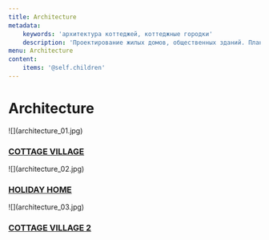 ```yaml
---
title: Architecture
metadata:
    keywords: 'архитектура коттеджей, коттеджные городки'
    description: 'Проектирование жилых домов, общественных зданий. Планировка жилого дома. Профессиональный подход к проектированию. Заказать архитектурный проект по тел. 096 77 45 002'
menu: Architecture
content:
    items: '@self.children'
---
```


<h1>Architecture</h1>
<div class="clearfix"></div>

<div class="row">
    <div class="l-33" markdown="1">![](architecture_01.jpg)
        <div class="mask"><h3><a href="architecture/cottage-village"><span>COTTAGE VILLAGE</span></a></h3></div>
    </div>
    <div class="l-33" markdown="1">![](architecture_02.jpg)
        <div class="mask"><h3><a href="architecture/holiday-home"><span>HOLIDAY HOME</span></a></h3></div>
    </div>
    <div class="l-33" markdown="1">![](architecture_03.jpg)
        <div class="mask"><h3><a href="architecture/cottage-village-2"><span>COTTAGE VILLAGE 2</span></a></h3></div>
    </div>
</div>